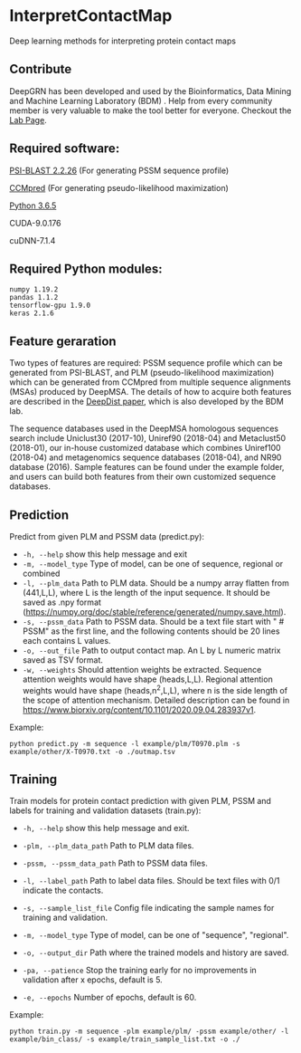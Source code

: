 # InterpretContactMap
Deep learning methods for interpreting protein contact maps

Contribute
---------------------
DeepGRN has been developed and used by the Bioinformatics, Data Mining and Machine Learning Laboratory (BDM)
. Help from every community member is very valuable to make the tool better for everyone.
Checkout the [Lab Page](http://calla.rnet.missouri.edu/cheng/).


## Required software:

[PSI-BLAST 2.2.26](https://www.ncbi.nlm.nih.gov/books/NBK131777/) (For generating PSSM sequence profile)

[CCMpred](https://github.com/soedinglab/CCMpred) (For generating pseudo-likelihood maximization)

[Python 3.6.5](https://www.python.org/)

CUDA-9.0.176

cuDNN-7.1.4

## Required Python modules:

```
numpy 1.19.2
pandas 1.1.2
tensorflow-gpu 1.9.0
keras 2.1.6
```

## Feature geraration
Two types of features are required: PSSM sequence profile which can be generated from PSI-BLAST, and PLM (pseudo-likelihood maximization) which can be generated from CCMpred from multiple sequence alignments (MSAs) produced by DeepMSA. The details of how to acquire both features are described in the [DeepDist paper](https://www.biorxiv.org/content/10.1101/2020.03.17.995910v1), which is also developed by the BDM lab. 

The sequence databases used in the DeepMSA homologous sequences search include Uniclust30 (2017-10), Uniref90 (2018-04) and Metaclust50 (2018-01), our in-house customized database which combines Uniref100 (2018-04) and metagenomics sequence databases (2018-04), and NR90 database (2016). Sample features can be found under the  example folder, and users can build both features from their own customized sequence databases.


## Prediction

Predict from given PLM and PSSM data (predict.py):
  * `-h, --help`            show this help message and exit
  * `-m, --model_type`      Type of model, can be one of sequence, regional or combined
  * `-l, --plm_data`        Path to PLM data. Should be a numpy array flatten from (441,L,L), where L is the length of the input sequence. It should be saved as .npy format (https://numpy.org/doc/stable/reference/generated/numpy.save.html).
  * `-s, --pssm_data`       Path to PSSM data. Should be a text file start with " # PSSM" as the first line, and the following contents should be 20 lines each contains L values.
  * `-o, --out_file`        Path to output contact map. An L by L numeric matrix saved as TSV format.
  * `-w, --weights`         Should attention weights be extracted. Sequence attention weights would have shape (heads,L,L). Regional attention weights would have shape (heads,n<sup>2</sup>,L,L), where n is the side length of the scope of attention mechanism. Detailed description can be found in https://www.biorxiv.org/content/10.1101/2020.09.04.283937v1. 

Example:

```
python predict.py -m sequence -l example/plm/T0970.plm -s example/other/X-T0970.txt -o ./outmap.tsv
```
                        
                        

## Training

Train models for protein contact prediction with given PLM, PSSM and labels for training and validation datasets (train.py):
  * `-h, --help`                 show this help message and exit.
  * `-plm, --plm_data_path`      Path to PLM data files.
  * `-pssm, --pssm_data_path`    Path to PSSM data files.
  * `-l, --label_path`           Path to label data files. Should be text files with 0/1 indicate the contacts.
  * `-s, --sample_list_file`     Config file indicating the sample names for training and validation.

  * `-m, --model_type`           Type of model, can be one of "sequence", "regional".
  * `-o, --output_dir`           Path where the trained models and history are saved.
  * `-pa, --patience`            Stop the training early for no improvements in validation after x epochs, default is 5.
  * `-e, --epochs`               Number of epochs, default is 60.

Example:

```
python train.py -m sequence -plm example/plm/ -pssm example/other/ -l example/bin_class/ -s example/train_sample_list.txt -o ./
```
